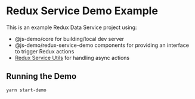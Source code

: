 # Redux Service Demo Example

This is an example Redux Data Service project using:
* @js-demo/core for building/local dev server
* @js-demo/redux-service-demo components for providing an interface to trigger Redux actions
* [Redux Service Utils](https://github.com/dannywieser/redux-service-util) for handling async actions

## Running the Demo

```yarn start-demo```
